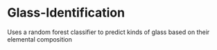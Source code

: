 # Glass-Identification
Uses a random forest classifier to predict kinds of glass based on their elemental composition

